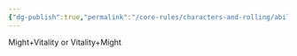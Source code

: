 ```yaml
---
{"dg-publish":true,"permalink":"/core-rules/characters-and-rolling/ability-check-combinations/might-vitality/"}
---
```


Might+Vitality or Vitality+Might